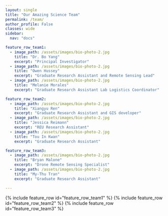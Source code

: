 ```yaml
---
layout: single
title: "Our Amazing Science Team"
permalink: /team/
author_profile: False
classes: wide
sidebar:
  nav: "docs"

feature_row_team1:
  - image_path: /assets/images/bio-photo-2.jpg
    title: "Dr. Bo Yang"
    excerpt: "Principal Investigator"
  - image_path: /assets/images/bio-photo-2.jpg
    title: "Owen Hussey"
    excerpt: "Graduate Research Assistant and Remote Sensing Lead"
  - image_path: /assets/images/bio-photo-2.jpg
    title: "Melanie Morales"
    excerpt: "Graduate Research Assistant Lab Logistics Coordinator"

feature_row_team2:
  - image_path: /assets/images/bio-photo-2.jpg
    title: "Xiangyu Ren"
    excerpt: "Graduate Research Assistant and GIS developer"
  - image_path: /assets/images/bio-photo-2.jpg
    title: "Jessica Reimann"
    excerpt: "REU Research Assistant"
  - image_path: /assets/images/bio-photo-2.jpg
    title: "Tou In Kwan"
    excerpt: "Graduate Research Assistant"

feature_row_team3:
  - image_path: /assets/images/bio-photo-2.jpg
    title: "Bryan Malone"
    excerpt: "Drone Remote Sensing Specialist"
  - image_path: /assets/images/bio-photo-2.jpg
    title: "My-Thu Tran"
    excerpt: "Graduate Research Assistant"

---
```

{% include feature_row id="feature_row_team1" %}
{% include feature_row id="feature_row_team2" %}
{% include feature_row id="feature_row_team3" %}





